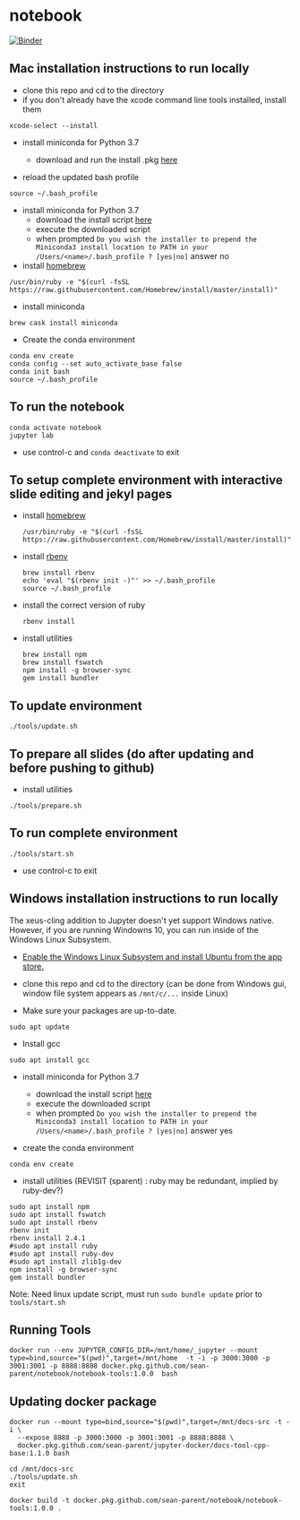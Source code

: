 # notebook

[![Binder](https://mybinder.org/badge.svg)](https://mybinder.org/v2/gh/sean-parent/notebook/master)

## Mac installation instructions to run locally

- clone this repo and cd to the directory
- if you don't already have the xcode command line tools installed, install them
```
xcode-select --install
```
- install miniconda for Python 3.7
	- download and run the install .pkg [here](https://conda.io/miniconda.html)

- reload the updated bash profile

```
source ~/.bash_profile
```

- install miniconda for Python 3.7
	- download the install script [here](https://conda.io/miniconda.html)
	- execute the downloaded script
	- when prompted `Do you wish the installer to prepend the Miniconda3 install location to PATH in your /Users/<name>/.bash_profile ? [yes|no]` answer no
- install [homebrew](https://brew.sh/)
```
/usr/bin/ruby -e "$(curl -fsSL https://raw.githubusercontent.com/Homebrew/install/master/install)"
```
- install miniconda
```
brew cask install miniconda
```

- Create the conda environment
```
conda env create
conda config --set auto_activate_base false
conda init bash
source ~/.bash_profile
```

## To run the notebook
```
conda activate notebook
jupyter lab
```
- use control-c and `conda deactivate` to exit

## To setup complete environment with interactive slide editing and jekyl pages

- install [homebrew](https://brew.sh/)
	```
	/usr/bin/ruby -e "$(curl -fsSL https://raw.githubusercontent.com/Homebrew/install/master/install)"
	```

- install [rbenv](https://github.com/rbenv/rbenv)
	```
	brew install rbenv
	echo 'eval "$(rbenv init -)"' >> ~/.bash_profile
	source ~/.bash_profile
	```
- install the correct version of ruby
	```
	rbenv install
	```
- install utilities
	```
	brew install npm
	brew install fswatch
	npm install -g browser-sync
	gem install bundler
	```

## To update environment
```
./tools/update.sh
```

## To prepare all slides (do after updating and before pushing to github)

- install utilities
```
./tools/prepare.sh
```

## To run complete environment
```
./tools/start.sh
```
- use control-c to exit

## Windows installation instructions to run locally

The xeus-cling addition to Jupyter doesn't yet support Windows native. However, if you are running Windowns 10, you can run inside of the Windows Linux Subsystem.

- [Enable the Windows Linux Subsystem and install Ubuntu from the app store.](https://docs.microsoft.com/en-us/windows/wsl/install-win10)

- clone this repo and cd to the directory (can be done from Windows gui, window file system appears as `/mnt/c/...` inside Linux)
- Make sure your packages are up-to-date.
```
sudo apt update
```
- Install gcc
```
sudo apt install gcc
```
- install miniconda for Python 3.7
	- download the install script [here](https://conda.io/miniconda.html)
	- execute the downloaded script
	- when prompted `Do you wish the installer to prepend the Miniconda3 install location to PATH in your /Users/<name>/.bash_profile ? [yes|no]` answer yes

- create the conda environment
```
conda env create
```
- install utilities (REVISIT (sparent) : ruby may be redundant, implied by ruby-dev?)
```
sudo apt install npm
sudo apt install fswatch
sudo apt install rbenv
rbenv init
rbenv install 2.4.1
#sudo apt install ruby
#sudo apt install ruby-dev
#sudo apt install zlib1g-dev
npm install -g browser-sync
gem install bundler
```
Note: Need linux update script, must run `sudo bundle update` prior to `tools/start.sh`



## Running Tools
```
docker run --env JUPYTER_CONFIG_DIR=/mnt/home/_jupyter --mount type=bind,source="$(pwd)",target=/mnt/home  -t -i -p 3000:3000 -p 3001:3001 -p 8888:8888 docker.pkg.github.com/sean-parent/notebook/notebook-tools:1.0.0  bash
```

## Updating docker package
```
docker run --mount type=bind,source="$(pwd)",target=/mnt/docs-src -t -i \
  --expose 8888 -p 3000:3000 -p 3001:3001 -p 8888:8888 \
  docker.pkg.github.com/sean-parent/jupyter-docker/docs-tool-cpp-base:1.1.0 bash

cd /mnt/docs-src
./tools/update.sh
exit

docker build -t docker.pkg.github.com/sean-parent/notebook/notebook-tools:1.0.0 .


```
